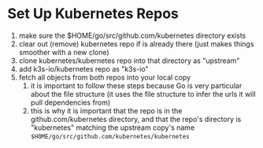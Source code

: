# Set Up Kubernetes Repos

1. make sure the $HOME/go/src/github.com/kubernetes directory exists
1. clear out (remove) kubernetes repo if is already there (just makes things smoother with a new clone)
1. clone kubernetes/kubernetes repo into that directory as "upstream"
1. add k3s-io/kubernetes repo as "k3s-io"
1. fetch all objects from both repos into your local copy
   1. it is important to follow these steps because Go is very particular about the file structure (it uses the file structure to infer the urls it will pull dependencies from)
   1. this is why it is important that the repo is in the github.com/kubernetes directory, and that the repo's directory is "kubernetes" matching the upstream copy's name `$HOME/go/src/github.com/kubernetes/kubernetes`
